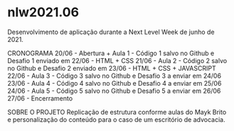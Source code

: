 # nlw2021.06
Desenvolvimento de aplicação durante a Next Level Week de junho de 2021.

CRONOGRAMA
20/06 - Abertura + Aula 1 - Código 1 salvo no Github e Desafio 1 enviado em 22/06 - HTML + CSS
21/06 - Aula 2 - Código 2 salvo no Github e Desafio 2 enviado em 23/06 - HTML + CSS + JAVASCRIPT
22/06 - Aula 3 - Código 3 salvo no Github e Desafio 3 a enviar em 24/06
23/06 - Aula 4 - Código 4 salvo no Github e Desafio 4 a enviar em 25/06
24/06 - Aula 5 - Código 5 salvo no Github e Desafio 5 a enviar em 26/06
27/06 - Encerramento

SOBRE O PROJETO
Replicação de estrutura conforme aulas do Mayk Brito e personalização do conteúdo para o caso de um escritório de advocacia.
